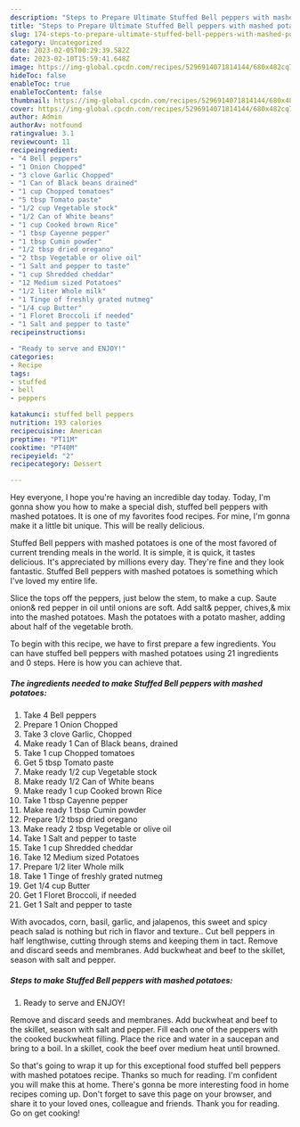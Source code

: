 ```yaml
---
description: "Steps to Prepare Ultimate Stuffed Bell peppers with mashed potatoes"
title: "Steps to Prepare Ultimate Stuffed Bell peppers with mashed potatoes"
slug: 174-steps-to-prepare-ultimate-stuffed-bell-peppers-with-mashed-potatoes
category: Uncategorized
date: 2023-02-05T00:29:39.582Z
date: 2023-02-10T15:59:41.648Z
image: https://img-global.cpcdn.com/recipes/5296914071814144/680x482cq70/stuffed-bell-peppers-with-mashed-potatoes-recipe-main-photo.jpg
hideToc: false
enableToc: true
enableTocContent: false
thumbnail: https://img-global.cpcdn.com/recipes/5296914071814144/680x482cq70/stuffed-bell-peppers-with-mashed-potatoes-recipe-main-photo.jpg
cover: https://img-global.cpcdn.com/recipes/5296914071814144/680x482cq70/stuffed-bell-peppers-with-mashed-potatoes-recipe-main-photo.jpg
author: Admin
authorAv: notfound
ratingvalue: 3.1
reviewcount: 11
recipeingredient:
- "4 Bell peppers"
- "1 Onion Chopped"
- "3 clove Garlic Chopped"
- "1 Can of Black beans drained"
- "1 cup Chopped tomatoes"
- "5 tbsp Tomato paste"
- "1/2 cup Vegetable stock"
- "1/2 Can of White beans"
- "1 cup Cooked brown Rice"
- "1 tbsp Cayenne pepper"
- "1 tbsp Cumin powder"
- "1/2 tbsp dried oregano"
- "2 tbsp Vegetable or olive oil"
- "1 Salt and pepper to taste"
- "1 cup Shredded cheddar"
- "12 Medium sized Potatoes"
- "1/2 liter Whole milk"
- "1 Tinge of freshly grated nutmeg"
- "1/4 cup Butter"
- "1 Floret Broccoli if needed"
- "1 Salt and pepper to taste"
recipeinstructions:

- "Ready to serve and ENJOY!"
categories:
- Recipe
tags:
- stuffed
- bell
- peppers

katakunci: stuffed bell peppers 
nutrition: 193 calories
recipecuisine: American
preptime: "PT11M"
cooktime: "PT40M"
recipeyield: "2"
recipecategory: Dessert

---
```



Hey everyone, I hope you're having an incredible day today. Today, I'm gonna show you how to make a special dish, stuffed bell peppers with mashed potatoes. It is one of my favorites food recipes. For mine, I'm gonna make it a little bit unique. This will be really delicious.

Stuffed Bell peppers with mashed potatoes is one of the most favored of current trending meals in the world. It is simple, it is quick, it tastes delicious. It's appreciated by millions every day. They're fine and they look fantastic. Stuffed Bell peppers with mashed potatoes is something which I've loved my entire life.

Slice the tops off the peppers, just below the stem, to make a cup. Saute onion&amp; red pepper in oil until onions are soft. Add salt&amp; pepper, chives,&amp; mix into the mashed potatoes. Mash the potatoes with a potato masher, adding about half of the vegetable broth.


To begin with this recipe, we have to first prepare a few ingredients. You can have stuffed bell peppers with mashed potatoes using 21 ingredients and 0 steps. Here is how you can achieve that.

<!--inarticleads1-->

##### The ingredients needed to make Stuffed Bell peppers with mashed potatoes:

1. Take 4 Bell peppers
1. Prepare 1 Onion Chopped
1. Take 3 clove Garlic, Chopped
1. Make ready 1 Can of Black beans, drained
1. Take 1 cup Chopped tomatoes
1. Get 5 tbsp Tomato paste
1. Make ready 1/2 cup Vegetable stock
1. Make ready 1/2 Can of White beans
1. Make ready 1 cup Cooked brown Rice
1. Take 1 tbsp Cayenne pepper
1. Make ready 1 tbsp Cumin powder
1. Prepare 1/2 tbsp dried oregano
1. Make ready 2 tbsp Vegetable or olive oil
1. Take 1 Salt and pepper to taste
1. Take 1 cup Shredded cheddar
1. Take 12 Medium sized Potatoes
1. Prepare 1/2 liter Whole milk
1. Take 1 Tinge of freshly grated nutmeg
1. Get 1/4 cup Butter
1. Get 1 Floret Broccoli, if needed
1. Get 1 Salt and pepper to taste


With avocados, corn, basil, garlic, and jalapenos, this sweet and spicy peach salad is nothing but rich in flavor and texture.. Cut bell peppers in half lengthwise, cutting through stems and keeping them in tact. Remove and discard seeds and membranes. Add buckwheat and beef to the skillet, season with salt and pepper. 

<!--inarticleads2-->

##### Steps to make Stuffed Bell peppers with mashed potatoes:


1. Ready to serve and ENJOY!

Remove and discard seeds and membranes. Add buckwheat and beef to the skillet, season with salt and pepper. Fill each one of the peppers with the cooked buckwheat filling. Place the rice and water in a saucepan and bring to a boil. In a skillet, cook the beef over medium heat until browned. 

So that's going to wrap it up for this exceptional food stuffed bell peppers with mashed potatoes recipe. Thanks so much for reading. I'm confident you will make this at home. There's gonna be more interesting food in home recipes coming up. Don't forget to save this page on your browser, and share it to your loved ones, colleague and friends. Thank you for reading. Go on get cooking!
